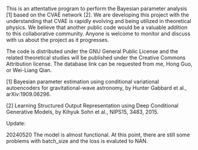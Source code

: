 This is an attentative program to perform the Bayesian parameter analysis [1] based on the CVAE network [2].
We are developing this project with the understanding that CVAE is rapidly evolving and being utilized in theoretical physics. 
We believe that another public code would be a valuable addition to this collaborative community.
Anyone is welcome to monitor and discuss with us about the project as it progresses.

The code is distributed under the GNU General Public License and the related theoretical studies will be published under the Creative Commons Attribution license.
The database link can be requested from me, Hong Guo, or Wei-Liang Qian.

[1] Bayesian parameter estimation using conditional variational autoencoders for gravitational-wave astronomy, by Hunter Gabbard et al., arXiv:1909.06296.

[2] Learning Structured Output Representation using Deep Conditional Generative Models, by Kihyuk Sohn et al., NIPS15, 3483, 2015.

Update:

20240520
The model is almost functional. 
At this point, there are still some problems with batch_size and the loss is evaluted to NAN.
